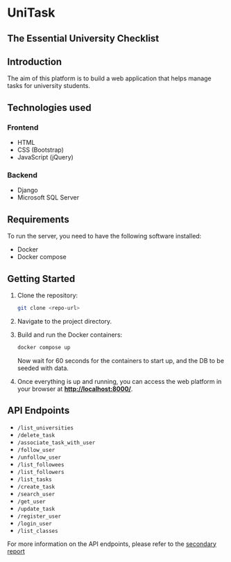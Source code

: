 # UniTask
## The Essential University Checklist

## Introduction


The aim of this platform is to build a web application that helps manage tasks for university students.

## Technologies used

### Frontend

- HTML
- CSS (Bootstrap)
- JavaScript (jQuery)

### Backend

- Django
- Microsoft SQL Server

## Requirements


To run the server, you need to have the following software installed:

- Docker
- Docker compose

## Getting Started

1. Clone the repository:
    
    ```bash
    git clone <repo-url>
    ```
    
2. Navigate to the project directory.
3. Build and run the Docker containers:
    
    ```bash
    docker compose up
    ```
    
    Now wait for 60 seconds for the containers to start up, and the DB to be seeded with data.
        
4. Once everything is up and running, you can access the web platform in your browser at **[http://localhost:8000/](http://localhost:8000/)**.

## API Endpoints

- `/list_universities`
- `/delete_task`
- `/associate_task_with_user`
- `/follow_user`
- `/unfollow_user`
- `/list_followees`
- `/list_followers`
- `/list_tasks`
- `/create_task`
- `/search_user`
- `/get_user`
- `/update_task`
- `/register_user`
- `/login_user`
- `/list_classes`

For more information on the API endpoints, please refer to the [secondary report](secondary-report.pdf)